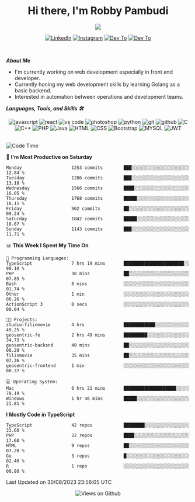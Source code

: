 <div align="center">
   <h1>Hi there, I'm Robby Pambudi </h1>

<img src="https://pronoun.cyou/x/y?subject=He&object=Him&height=20"> 
</div>

<p align='center'>
   <a href="https://www.linkedin.com/in/robbypambudi" target="_blank"><img src="https://img.shields.io/badge/LinkedIn-0077B5?style=for-the-badge&logo=linkedin&logoColor=white" alt="LinkedIn"></a>
   <a href="https://www.instagram.com/robbypambudi" target="_blank"><img src="https://img.shields.io/badge/Instagram-E4405F?style=for-the-badge&logo=instagram&logoColor=white" alt="Instagram"></a>
   <a href="https://dev.to/robbypambudi" target="_blank"><img src="https://img.shields.io/badge/dev.to-0A0A0A?style=for-the-badge&logo=dev.to&logoColor=white" alt="Dev To"></a>
   <a href="https://www.facebook.com/robbyulungpambudi" target="_blank"><img src="https://img.shields.io/badge/Facebook-1877F2?style=for-the-badge&logo=facebook&logoColor=white" alt="Dev To"></a>

</p> <p>
<br>
   
***About Me***
   
- I'm currently working on web development especially in front end developer.
- Currently honing my web development skills by learning Golang as a basic backend.
- Interested in automation between operations and development teams.
 
   
***Languages, Tools, and Skills 🛠***

   <div align="center">
   <img src="https://img.shields.io/badge/JavaScript-F7DF1E?style=for-the-badge&logo=javascript&logoColor=black" alt="javascript" />
      <img src="https://img.shields.io/badge/React-61DAFB?style=for-the-badge&logo=react&logoColor=black" alt="react" />
      <img src="https://img.shields.io/badge/vs%20code-007ACC?style=for-the-badge&logo=visual%20studio%20code&logoColor=white" alt="vs code" />
      <img src="https://img.shields.io/badge/adobe%20photoshop-31A8FF?style=for-the-badge&logo=adobe%20photoshop&logoColor=white" alt="photoshop" />
      <img src="https://img.shields.io/badge/python-3776AB?style=for-the-badge&logo=python&logoColor=white" alt="python" />
      <img src="https://img.shields.io/badge/Git-F05032?style=for-the-badge&logo=git&logoColor=white" alt="git" />
      <img src="https://img.shields.io/badge/GitHub-100000?style=for-the-badge&logo=github&logoColor=white" alt="github" />
      <img src="https://img.shields.io/badge/c-%2300599C.svg?style=for-the-badge&logo=c&logoColor=white" alt="C" />
      <img src="https://img.shields.io/badge/c++-%2300599C.svg?style=for-the-badge&logo=c%2B%2B&logoColor=white" alt="C++" />   
      <img src="https://img.shields.io/badge/PHP-777BB4?style=for-the-badge&logo=php&logoColor=white" alt="PHP" />
      <img src="https://img.shields.io/badge/Java-ED8B00?style=for-the-badge&logo=java&logoColor=white" alt="Java"/>
      <img src="https://img.shields.io/badge/HTML5-E34F26?style=for-the-badge&logo=html5&logoColor=white" alt="HTML" />
      <img src="https://img.shields.io/badge/CSS-239120?&style=for-the-badge&logo=css3&logoColor=white" alt ="CSS" />
      <img src="https://img.shields.io/badge/Bootstrap-563D7C?style=for-the-badge&logo=bootstrap&logoColor=white" alt="Bootstrap" />
      <img src="https://img.shields.io/badge/MySQL-00000F?style=for-the-badge&logo=mysql&logoColor=white" alt="MYSQL" />
      <img src="https://img.shields.io/badge/json%20web%20tokens-323330?style=for-the-badge&logo=json-web-tokens&logoColor=pink" alt="JWT" />
      
   </div><br>
   
<!--START_SECTION:waka-->
![Code Time](http://img.shields.io/badge/Code%20Time-1%2C026%20hrs%2036%20mins-blue)

📅 **I'm Most Productive on Saturday** 

```text
Monday                   1253 commits        ███░░░░░░░░░░░░░░░░░░░░░░   12.84 % 
Tuesday                  1286 commits        ███░░░░░░░░░░░░░░░░░░░░░░   13.18 % 
Wednesday                1566 commits        ████░░░░░░░░░░░░░░░░░░░░░   16.05 % 
Thursday                 1768 commits        █████░░░░░░░░░░░░░░░░░░░░   18.11 % 
Friday                   902 commits         ██░░░░░░░░░░░░░░░░░░░░░░░   09.24 % 
Saturday                 1842 commits        █████░░░░░░░░░░░░░░░░░░░░   18.87 % 
Sunday                   1143 commits        ███░░░░░░░░░░░░░░░░░░░░░░   11.71 % 
```


📊 **This Week I Spent My Time On** 

```text
💬 Programming Languages: 
TypeScript               7 hrs 19 mins       ███████████████████████░░   90.10 % 
PHP                      38 mins             ██░░░░░░░░░░░░░░░░░░░░░░░   07.85 % 
Bash                     8 mins              ░░░░░░░░░░░░░░░░░░░░░░░░░   01.74 % 
Other                    1 min               ░░░░░░░░░░░░░░░░░░░░░░░░░   00.26 % 
ActionScript 3           0 secs              ░░░░░░░░░░░░░░░░░░░░░░░░░   00.04 % 

🐱‍💻 Projects: 
studio-filinmovie        4 hrs               ████████████░░░░░░░░░░░░░   49.25 % 
geosentric-fe            2 hrs 49 mins       █████████░░░░░░░░░░░░░░░░   34.73 % 
geosentric-backend       40 mins             ██░░░░░░░░░░░░░░░░░░░░░░░   08.29 % 
filinmovie               35 mins             ██░░░░░░░░░░░░░░░░░░░░░░░   07.36 % 
geosentric-frontend      1 min               ░░░░░░░░░░░░░░░░░░░░░░░░░   00.37 % 

💻 Operating System: 
Mac                      6 hrs 21 mins       ████████████████████░░░░░   78.19 % 
Windows                  1 hr 46 mins        █████░░░░░░░░░░░░░░░░░░░░   21.81 % 
```

**I Mostly Code in TypeScript** 

```text
TypeScript               42 repos            ████████░░░░░░░░░░░░░░░░░   33.60 % 
PHP                      22 repos            ████░░░░░░░░░░░░░░░░░░░░░   17.60 % 
HTML                     9 repos             ██░░░░░░░░░░░░░░░░░░░░░░░   07.20 % 
Go                       3 repos             █░░░░░░░░░░░░░░░░░░░░░░░░   02.40 % 
R                        1 repo              ░░░░░░░░░░░░░░░░░░░░░░░░░   00.80 % 
```




 Last Updated on 30/08/2023 23:56:05 UTC
<!--END_SECTION:waka-->

<div align="center">
<img src="https://komarev.com/ghpvc/?username=robbypambudi&color=green" alt="Views on Github" />
</div>

